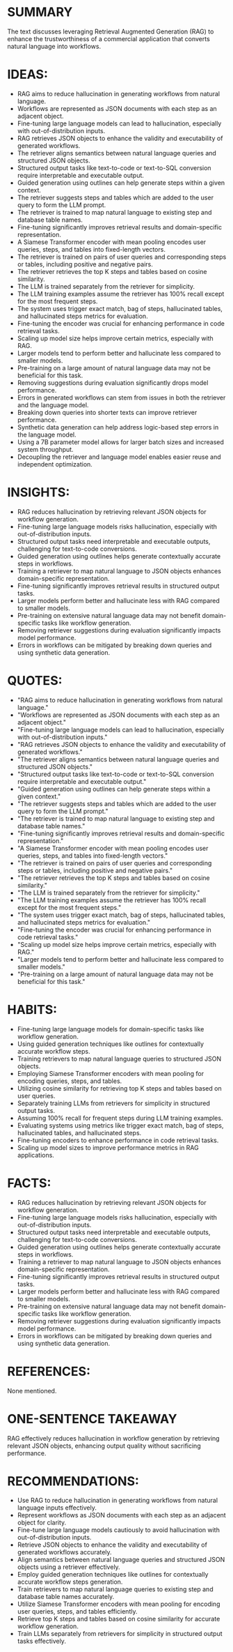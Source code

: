 # SUMMARY
The text discusses leveraging Retrieval Augmented Generation (RAG) to enhance the trustworthiness of a commercial application that converts natural language into workflows.

# IDEAS:
- RAG aims to reduce hallucination in generating workflows from natural language.
- Workflows are represented as JSON documents with each step as an adjacent object.
- Fine-tuning large language models can lead to hallucination, especially with out-of-distribution inputs.
- RAG retrieves JSON objects to enhance the validity and executability of generated workflows.
- The retriever aligns semantics between natural language queries and structured JSON objects.
- Structured output tasks like text-to-code or text-to-SQL conversion require interpretable and executable output.
- Guided generation using outlines can help generate steps within a given context.
- The retriever suggests steps and tables which are added to the user query to form the LLM prompt.
- The retriever is trained to map natural language to existing step and database table names.
- Fine-tuning significantly improves retrieval results and domain-specific representation.
- A Siamese Transformer encoder with mean pooling encodes user queries, steps, and tables into fixed-length vectors.
- The retriever is trained on pairs of user queries and corresponding steps or tables, including positive and negative pairs.
- The retriever retrieves the top K steps and tables based on cosine similarity.
- The LLM is trained separately from the retriever for simplicity.
- The LLM training examples assume the retriever has 100% recall except for the most frequent steps.
- The system uses trigger exact match, bag of steps, hallucinated tables, and hallucinated steps metrics for evaluation.
- Fine-tuning the encoder was crucial for enhancing performance in code retrieval tasks.
- Scaling up model size helps improve certain metrics, especially with RAG.
- Larger models tend to perform better and hallucinate less compared to smaller models.
- Pre-training on a large amount of natural language data may not be beneficial for this task.
- Removing suggestions during evaluation significantly drops model performance.
- Errors in generated workflows can stem from issues in both the retriever and the language model.
- Breaking down queries into shorter texts can improve retriever performance.
- Synthetic data generation can help address logic-based step errors in the language model.
- Using a 7B parameter model allows for larger batch sizes and increased system throughput.
- Decoupling the retriever and language model enables easier reuse and independent optimization.

# INSIGHTS:
- RAG reduces hallucination by retrieving relevant JSON objects for workflow generation.
- Fine-tuning large language models risks hallucination, especially with out-of-distribution inputs.
- Structured output tasks need interpretable and executable outputs, challenging for text-to-code conversions.
- Guided generation using outlines helps generate contextually accurate steps in workflows.
- Training a retriever to map natural language to JSON objects enhances domain-specific representation.
- Fine-tuning significantly improves retrieval results in structured output tasks.
- Larger models perform better and hallucinate less with RAG compared to smaller models.
- Pre-training on extensive natural language data may not benefit domain-specific tasks like workflow generation.
- Removing retriever suggestions during evaluation significantly impacts model performance.
- Errors in workflows can be mitigated by breaking down queries and using synthetic data generation.

# QUOTES:
- "RAG aims to reduce hallucination in generating workflows from natural language."
- "Workflows are represented as JSON documents with each step as an adjacent object."
- "Fine-tuning large language models can lead to hallucination, especially with out-of-distribution inputs."
- "RAG retrieves JSON objects to enhance the validity and executability of generated workflows."
- "The retriever aligns semantics between natural language queries and structured JSON objects."
- "Structured output tasks like text-to-code or text-to-SQL conversion require interpretable and executable output."
- "Guided generation using outlines can help generate steps within a given context."
- "The retriever suggests steps and tables which are added to the user query to form the LLM prompt."
- "The retriever is trained to map natural language to existing step and database table names."
- "Fine-tuning significantly improves retrieval results and domain-specific representation."
- "A Siamese Transformer encoder with mean pooling encodes user queries, steps, and tables into fixed-length vectors."
- "The retriever is trained on pairs of user queries and corresponding steps or tables, including positive and negative pairs."
- "The retriever retrieves the top K steps and tables based on cosine similarity."
- "The LLM is trained separately from the retriever for simplicity."
- "The LLM training examples assume the retriever has 100% recall except for the most frequent steps."
- "The system uses trigger exact match, bag of steps, hallucinated tables, and hallucinated steps metrics for evaluation."
- "Fine-tuning the encoder was crucial for enhancing performance in code retrieval tasks."
- "Scaling up model size helps improve certain metrics, especially with RAG."
- "Larger models tend to perform better and hallucinate less compared to smaller models."
- "Pre-training on a large amount of natural language data may not be beneficial for this task."

# HABITS:
- Fine-tuning large language models for domain-specific tasks like workflow generation.
- Using guided generation techniques like outlines for contextually accurate workflow steps.
- Training retrievers to map natural language queries to structured JSON objects.
- Employing Siamese Transformer encoders with mean pooling for encoding queries, steps, and tables.
- Utilizing cosine similarity for retrieving top K steps and tables based on user queries.
- Separately training LLMs from retrievers for simplicity in structured output tasks.
- Assuming 100% recall for frequent steps during LLM training examples.
- Evaluating systems using metrics like trigger exact match, bag of steps, hallucinated tables, and hallucinated steps.
- Fine-tuning encoders to enhance performance in code retrieval tasks.
- Scaling up model sizes to improve performance metrics in RAG applications.

# FACTS:
- RAG reduces hallucination by retrieving relevant JSON objects for workflow generation.
- Fine-tuning large language models risks hallucination, especially with out-of-distribution inputs.
- Structured output tasks need interpretable and executable outputs, challenging for text-to-code conversions.
- Guided generation using outlines helps generate contextually accurate steps in workflows.
- Training a retriever to map natural language to JSON objects enhances domain-specific representation.
- Fine-tuning significantly improves retrieval results in structured output tasks.
- Larger models perform better and hallucinate less with RAG compared to smaller models.
- Pre-training on extensive natural language data may not benefit domain-specific tasks like workflow generation.
- Removing retriever suggestions during evaluation significantly impacts model performance.
- Errors in workflows can be mitigated by breaking down queries and using synthetic data generation.

# REFERENCES:
None mentioned.

# ONE-SENTENCE TAKEAWAY
RAG effectively reduces hallucination in workflow generation by retrieving relevant JSON objects, enhancing output quality without sacrificing performance.

# RECOMMENDATIONS:
- Use RAG to reduce hallucination in generating workflows from natural language inputs effectively.
- Represent workflows as JSON documents with each step as an adjacent object for clarity.
- Fine-tune large language models cautiously to avoid hallucination with out-of-distribution inputs.
- Retrieve JSON objects to enhance the validity and executability of generated workflows accurately.
- Align semantics between natural language queries and structured JSON objects using a retriever effectively.
- Employ guided generation techniques like outlines for contextually accurate workflow steps generation.
- Train retrievers to map natural language queries to existing step and database table names accurately.
- Utilize Siamese Transformer encoders with mean pooling for encoding user queries, steps, and tables efficiently.
- Retrieve top K steps and tables based on cosine similarity for accurate workflow generation.
- Train LLMs separately from retrievers for simplicity in structured output tasks effectively.